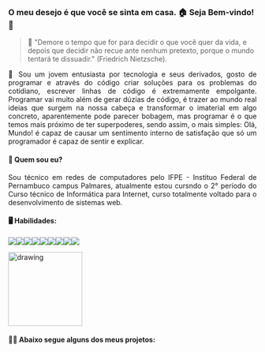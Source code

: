 ### O meu desejo é que você se sinta em casa. 🏠 Seja Bem-vindo! 👋

>💬 "Demore o tempo que for para decidir o que você quer da vida, e depois que decidir não recue ante nenhum pretexto, porque o mundo tentará te dissuadir." (Friedrich Nietzsche).
>
<p align="justify">📜 Sou um jovem entusiasta por tecnologia e seus derivados, gosto de programar e através do código criar soluções para os problemas do cotidiano, escrever linhas de código é extremamente empolgante. Programar vai muito além de gerar dúzias de código, é trazer ao mundo real ideias que surgem na nossa cabeça e transformar o imaterial em algo concreto, aparentemente pode parecer bobagem, mas programar é o que temos mais próximo de ter superpoderes, sendo assim, o mais simples: Olá, Mundo! é capaz de causar um sentimento interno de satisfação que só um programador é capaz de sentir e explicar.</p>

<h4>👤 Quem sou eu?</h4>

<p align="justify">Sou técnico em redes de computadores pelo IFPE - Instituo Federal de Pernambuco campus Palmares, atualmente estou cursndo o 2° período do Curso técnico de Informática para Internet, curso totalmente voltado para o desenvolvimento de sistemas web.</p>

<h4>🖥️ Habilidades: </h4>

![](https://icons.iconarchive.com/icons/graphics-vibe/developer/48/html-5-icon.png)![](https://icons.iconarchive.com/icons/graphics-vibe/developer/48/css-3-icon.png)![](https://icons.iconarchive.com/icons/hopstarter/adobe-cs4/48/File-Adobe-Dreamweaver-JavaScript-icon.png)![](https://icons.iconarchive.com/icons/untergunter/leaf-mimes/48/app-x-php-icon.png)![](https://icons.iconarchive.com/icons/sicons/basic-round-social/48/jquery-icon.png)![](https://icons.iconarchive.com/icons/graphics-vibe/developer/48/mysql-icon.png)![](https://icons.iconarchive.com/icons/papirus-team/papirus-apps/48/python-icon.png)![](https://icons.iconarchive.com/icons/untergunter/leaf-mimes/48/text-x-java-icon.png)![](https://icons.iconarchive.com/icons/papirus-team/papirus-apps/48/git-icon.png)

<img src="https://c.tenor.com/FbTWLMuy8dgAAAAi/lcv-80s-computer.gif" alt="drawing" width="150"/>
<h4>🧑‍💻 Abaixo segue alguns dos meus projetos:</h4>
